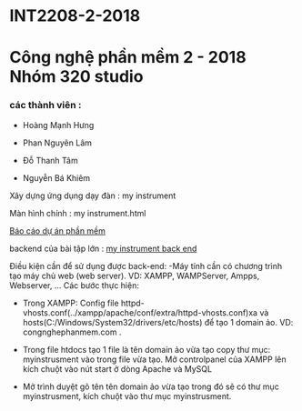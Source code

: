 # INT2208-2-2018

# Công nghệ phần mềm 2 - 2018 Nhóm 320 studio

### các thành viên :  
- Hoàng Mạnh Hưng

- Phan Nguyên Lâm
		  
- Đỗ Thanh Tâm
		  
- Nguyễn Bá Khiêm

Xây dựng ứng dụng dạy đàn : my instrument

Màn hình chính : my instrument.html

[Báo cáo dự án phần mềm](https://docs.google.com/document/d/161cTT8VulbtWLVfY7JURB7gESdgl9ezzXQQtfq2T7V0/edit)

backend của bài tập lớn : [my instrument back end](https://github.com/truonganhhoang/INT2208-2-2018/tree/master/NguyenBaKhiem/myinstrusment)

Điều kiện cần để sử dụng được back-end: -Máy tính cần có chương trình tạo máy chủ web (web server). VD: XAMPP, WAMPServer, Ampps, Webserver, ... Các bước thực hiện:

- Trong XAMPP: Config file httpd-vhosts.conf(../xampp/apache/conf/extra/httpd-vhosts.conf)xa và hosts(C:/Windows/System32/drivers/etc/hosts) để tạo 1 domain ảo. VD: congnghephanmem.com .
	
- Trong file htdocs tạo 1 file là tên domain ảo vừa tạo copy thư mục: myinstrusment vào trong file vừa tạo. Mở controlpanel của XAMPP lên kích chuột vào nút start ở dòng Apache và MySQL
	
- Mở trình duyệt gõ tên tên domain ảo vừa tạo trong đó sẽ có thư mục myinstrusment, kích chuột vào thư mục myinstrusment.
